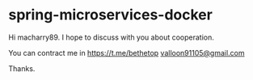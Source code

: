 # spring-microservices-docker

Hi macharry89. 
I hope to discuss with you about cooperation. 

You can contract me in 
https://t.me/bethetop
valloon91105@gmail.com

Thanks.
